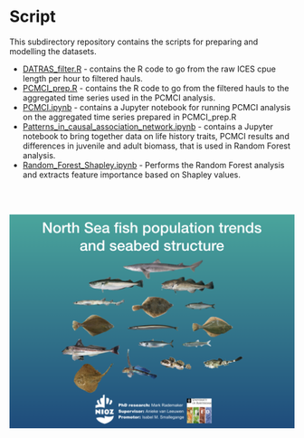 # Script

This subdirectory repository contains the scripts for preparing and modelling the datasets.

- [DATRAS_filter.R](DATRAS_filter.R) - contains the R code to go from the raw ICES cpue length per hour to filtered hauls.
- [PCMCI_prep.R](PCMCI_prep.R) - contains the R code to go from the filtered hauls to the aggregated time series used in the PCMCI analysis.
- [PCMCI.ipynb](PCMCI.ipynb) - contains a Jupyter notebook for running PCMCI analysis on the aggregated time series prepared in PCMCI_prep.R
- [Patterns_in_causal_association_network.ipynb](Patterns_in_causal_association_network.ipynb) - contains a Jupyter notebook to bring together data on life history traits, PCMCI results and differences in juvenile and adult biomass, that is used in Random Forest analysis.
- [Random_Forest_Shapley.ipynb](Random_Forest_Shapley.ipynb) - Performs the Random Forest analysis and extracts feature importance based on Shapley values.

 <br>
 <br>
 
![](images/cover.png)
